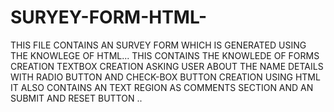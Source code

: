# SURYEY-FORM-HTML-
THIS FILE CONTAINS AN SURVEY FORM WHICH IS GENERATED USING THE KNOWLEGE OF HTML... THIS CONTAINS THE KNOWLEDE OF FORMS CREATION TEXTBOX CREATION ASKING USER ABOUT THE NAME DETAILS WITH RADIO BUTTON AND CHECK-BOX BUTTON CREATION USING HTML IT ALSO CONTAINS AN TEXT REGION AS COMMENTS SECTION AND AN SUBMIT AND RESET BUTTON ..
